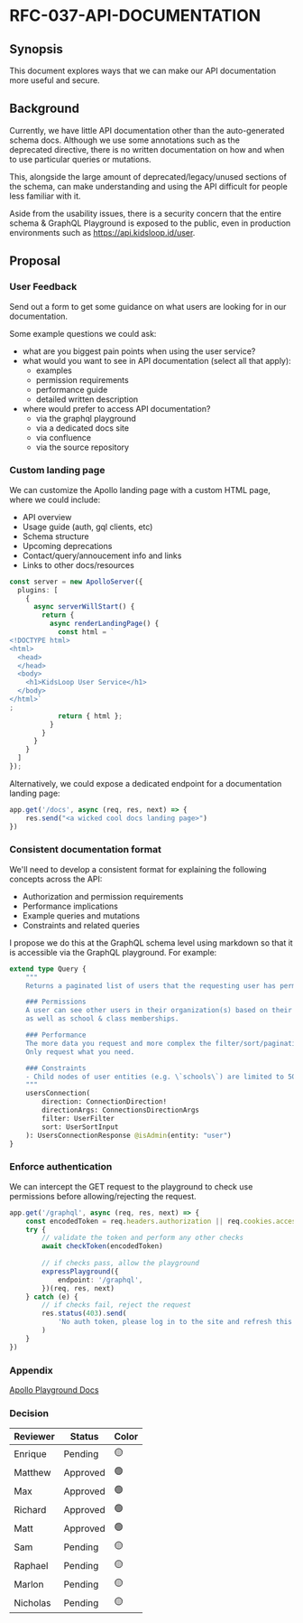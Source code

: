 # RFC-037-API-DOCUMENTATION

## Synopsis
This document explores ways that we can make our API documentation more useful and secure.

## Background
Currently, we have little API documentation other than the auto-generated schema docs. 
Although we use some annotations such as the deprecated directive, there is no
written documentation on how and when to use particular queries or mutations. 

This, alongside the large amount of deprecated/legacy/unused sections of the schema, 
can make understanding and using the API difficult for people less familiar with it.


Aside from the usability issues, there is a security concern that the entire schema & GraphQL Playground
is exposed to the public, even in production environments such as https://api.kidsloop.id/user. 

## Proposal

### User Feedback

Send out a form to get some guidance on what users are looking for in our documentation.

Some example questions we could ask:

- what are you biggest pain points when using the user service?
- what would you want to see in API documentation (select all that apply):
    - examples
    - permission requirements
    - performance guide
    - detailed written description
- where would prefer to access API documentation? 
    - via the graphql playground
    - via a dedicated docs site
    - via confluence
    - via the source repository

### Custom landing page

We can customize the Apollo landing page with a custom HTML page, where we could include:

- API overview
- Usage guide (auth, gql clients, etc)
- Schema structure
- Upcoming deprecations
- Contact/query/annoucement info and links
- Links to other docs/resources


```ts
const server = new ApolloServer({
  plugins: [
    {
      async serverWillStart() {
        return {
          async renderLandingPage() {
            const html = `
<!DOCTYPE html>
<html>
  <head>
  </head>
  <body>
    <h1>KidsLoop User Service</h1>
  </body>
</html>`
;
            return { html };
          }
        }
      }
    }
  ]
});
```

Alternatively, we could expose a dedicated endpoint for a documentation landing page:
```ts
app.get('/docs', async (req, res, next) => {
    res.send("<a wicked cool docs landing page>")
})
```


### Consistent documentation format

We'll need to develop a consistent format for explaining the following concepts across the API:

- Authorization and permission requirements
- Performance implications
- Example queries and mutations
- Constraints and related queries


I propose we do this at the GraphQL schema level using markdown so that it is accessible via the GraphQL playground.
For example:

```graphql
extend type Query {
    """
    Returns a paginated list of users that the requesting user has permissions to see with support for sorting and filtering.

    ### Permissions
    A user can see other users in their organization(s) based on their permissions within the organization
    as well as school & class memberships.

    ### Performance
    The more data you request and more complex the filter/sort/pagination inputs, the slower this query will be.
    Only request what you need.

    ### Constraints
    - Child nodes of user entities (e.g. \`schools\`) are limited to 50 elements
    """
    usersConnection(
        direction: ConnectionDirection!
        directionArgs: ConnectionsDirectionArgs
        filter: UserFilter
        sort: UserSortInput
    ): UsersConnectionResponse @isAdmin(entity: "user")
}
```


### Enforce authentication

We can intercept the GET request to the playground to check use permissions before allowing/rejecting the request.

```ts
app.get('/graphql', async (req, res, next) => {
    const encodedToken = req.headers.authorization || req.cookies.access
    try {
        // validate the token and perform any other checks
        await checkToken(encodedToken)
        
        // if checks pass, allow the playground
        expressPlayground({
            endpoint: '/graphql',
        })(req, res, next)
    } catch (e) {
        // if checks fail, reject the request
        res.status(403).send(
            'No auth token, please log in to the site and refresh this page.'
        )
    }
})
```

### Appendix
[Apollo Playground Docs](https://www.apollographql.com/docs/apollo-server/testing/build-run-queries/#apollo-sandbox)

### Decision

|     Reviewer     |  Status  | Color |
|------------------|----------|-------|
| Enrique        | Pending |   🟡  |
| Matthew      |  Approved |   🟢  |
| Max  | Approved |   🟢  |
| Richard  | Approved |   🟢  |
| Matt  | Approved  |   🟢  |
| Sam  | Pending  |   🟡  |
| Raphael  | Pending  |   🟡  |
| Marlon  | Pending  |   🟡  |
| Nicholas  | Pending  |   🟡  |
